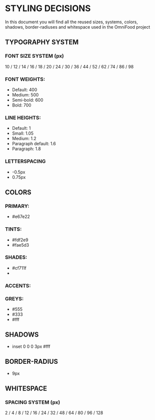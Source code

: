# STYLING DECISIONS

In this document you will find all the reused sizes, systems, colors, shadows, border-radiuses and whitespace used in the OmniFood project

## TYPOGRAPHY SYSTEM

### FONT SIZE SYSTEM (px)

10 / 12 / 14 / 16 / 18 / 20 / 24 / 30 / 36 / 44 / 52 / 62 / 74 / 86 / 98

### FONT WEIGHTS:

- Default: 400
- Medium: 500
- Semi-bold: 600
- Bold: 700

### LINE HEIGHTS:

- Default: 1
- Small: 1.05
- Medium: 1.2
- Paragraph default: 1.6
- Paragraph: 1.8

### LETTERSPACING

- -0.5px
- 0.75px

## COLORS

### PRIMARY:

- #e67e22

### TINTS:

- #fdf2e9
- #fae5d3

### SHADES:

- #cf711f
-

### ACCENTS:

### GREYS:

- #555
- #333
- #fff

## SHADOWS

- inset 0 0 0 3px #fff

## BORDER-RADIUS

- 9px

## WHITESPACE

### SPACING SYSTEM (px)

2 / 4 / 8 / 12 / 16 / 24 / 32 / 48 / 64 / 80 / 96 / 128
